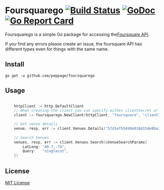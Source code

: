 # Foursquarego [![Build Status](https://travis-ci.org/peppage/foursquarego.svg?branch=master)](https://travis-ci.org/peppage/foursquarego) [![GoDoc](https://godoc.org/github.com/peppage/foursquarego?status.svg)](https://godoc.org/github.com/peppage/foursquarego) [![Go Report Card](https://goreportcard.com/badge/github.com/peppage/foursquarego)](https://goreportcard.com/report/github.com/peppage/foursquarego)
Foursquarego is a simple Go package for accessing the[Foursquare API](https://developer.foursquare.com/docs/).

If you find any errors please create an issue, the foursquare API has different types even for things with the same name.

## Install
    go get -u github.com/peppage/foursquarego

## Usage
```go

    httpClient := http.DefaultClient
    // When creating the client you can specify either clientSecret or the accesstoken
    client := foursquarego.NewClient(httpClient, "foursquare", "clientId", "clientSecret", "")

    // Get venue details
    venue, resp, err := client.Venues.Details("57d1efb5498e018d15de8ba3")
    
    // Search Venues
    venues, resp, err := client.Venues.Search(&VenueSearchParams{
		LatLong: "40.7,-74",
		Query:   "singlecut",
	})

```

## License
[MIT License](LICENSE.md)
